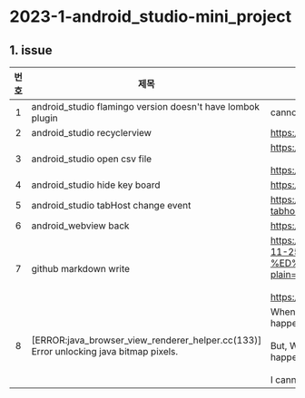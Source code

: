 2023-1-android_studio-mini_project
==================================

## 1. issue


|번호|제목|링크|
|:---:|---|---|
|1|android_studio flamingo version doesn't have lombok plugin|cannot use lombok, so I make constructor, getter, setter directly|
|2|android_studio recyclerview|https://kadosholy.tistory.com/53|
|3|android_studio open csv file|https://gksdudrb922.tistory.com/191 <br><br> https://hianna.tistory.com/587|
|4|android_studio hide key board|https://ddangeun.tistory.com/106|
|5|android_studio tabHost change event|https://stackoverflow.com/questions/2243360/how-to-use-tabhost-ontabchangelistener-in-android|
|6|android_webview back|https://isntyet.tistory.com/56|
|7|github markdown write|https://github.com/inasie/inasie.github.io/blob/master/_posts/2018-11-25-%EB%A7%88%ED%81%AC%EB%8B%A4%EC%9A%B4-%ED%91%9C-%EB%A7%8C%EB%93%A4%EA%B8%B0.md?plain=1 <br><br> https://gist.github.com/ihoneymon/652be052a0727ad59601|
|8|[ERROR:java_browser_view_renderer_helper.cc(133)] Error unlocking java bitmap pixels.|When I use WebView in android_studio emulator api 24, this error happens. <br><br> But, When I use WebView in emulator api 34, this error doesn't happen. <br><br> I cannot find the cause of error, so I use intent.|
